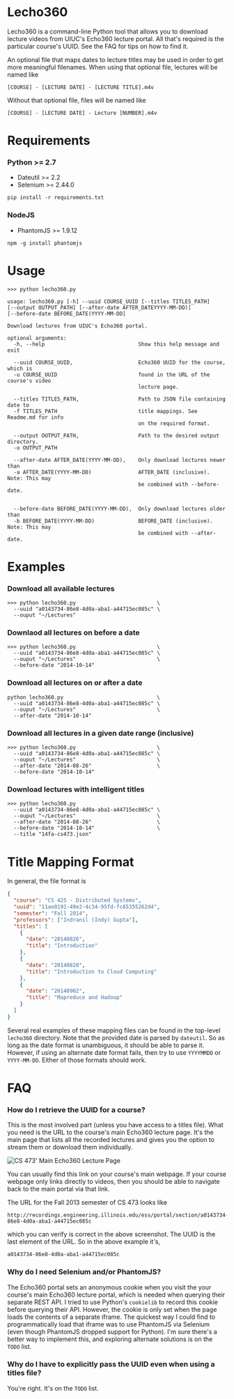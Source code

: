# Lecho360 #

Lecho360 is a command-line Python tool that allows you to download lecture
videos from UIUC's Echo360 lecture portal. All that's required is the particular
course's UUID. See the FAQ for tips on how to find it.

An optional file that maps dates to lecture titles may be used in order to get more meaningful filenames. When using that optional file, lectures will be named
like
```
[COURSE] - [LECTURE DATE] - [LECTURE TITLE].m4v
```

Without that optional file, files will be named like

```
[COURSE] - [LECTURE DATE] - Lecture [NUMBER].m4v
```


# Requirements #

### Python >= 2.7 ###
- Dateutil >= 2.2
- Selenium >= 2.44.0

```
pip install -r requirements.txt
```

### NodeJS ###
- PhantomJS >= 1.9.12

```
npm -g install phantomjs
```

# Usage #
```
>>> python lecho360.py

usage: lecho360.py [-h] --uuid COURSE_UUID [--titles TITLES_PATH]
[--output OUTPUT_PATH] [--after-date AFTER_DATEYYYY-MM-DD)]
[--before-date BEFORE_DATE(YYYY-MM-DD]

Download lectures from UIUC's Echo360 portal.

optional arguments:
  -h, --help                              Show this help message and exit

  --uuid COURSE_UUID,                     Echo360 UUID for the course, which is
  -u COURSE_UUID                          found in the URL of the course's video
                                          lecture page.

  --titles TITLES_PATH,                   Path to JSON file containing date to
  -f TITLES_PATH                          title mappings. See Readme.md for info
                                          on the required format.

  --output OUTPUT_PATH,                   Path to the desired output directory.
  -o OUTPUT_PATH

  --after-date AFTER_DATE(YYYY-MM-DD),    Only download lectures newer than
  -a AFTER_DATE(YYYY-MM-DD)               AFTER_DATE (inclusive). Note: This may
                                          be combined with --before-date.


  --before-date BEFORE_DATE(YYYY-MM-DD),  Only download lectures older than
  -b BEFORE_DATE(YYYY-MM-DD)              BEFORE_DATE (inclusive). Note: This may
                                          be combined with --after-date.
```

# Examples #

### Download all available lectures ###
```
>>> python lecho360.py                          \
  --uuid "a0143734-86e8-4d0a-aba1-a44715ec085c" \
  --ouput "~/Lectures"
```

### Downlaod all lectures on before a date ###
```
>>> python lecho360.py                          \
  --uuid "a0143734-86e8-4d0a-aba1-a44715ec085c" \
  --ouput "~/Lectures"                          \
  --before-date "2014-10-14"
```

### Download all lectures on or after a date ###
```
python lecho360.py                              \
  --uuid "a0143734-86e8-4d0a-aba1-a44715ec085c" \
  --ouput "~/Lectures"                          \
  --after-date "2014-10-14"
```

### Download all lectures in a given date range (inclusive) ###
```
>>> python lecho360.py                          \
  --uuid "a0143734-86e8-4d0a-aba1-a44715ec085c" \
  --ouput "~/Lectures"                          \
  --after-date "2014-08-26"                     \
  --before-date "2014-10-14"
```

### Download lectures with intelligent titles ###
```
>>> python lecho360.py
  --uuid "a0143734-86e8-4d0a-aba1-a44715ec085c" \
  --ouput "~/Lectures"                          \
  --after-date "2014-08-26"                     \
  --before-date "2014-10-14"                    \
  --title "14fa-cs473.json"
```

# Title Mapping Format #
In general, the file format is

```json
{
  "course": "CS 425 - Distributed Systems",
  "uuid": "11ae0191-49e2-4c34-95fd-fc65355262d4",
  "semester": "Fall 2014",
  "professors": ["Indranil (Indy) Gupta"],
  "titles": [
    {
      "date": "20140826",
      "title": "Introduction"
    },
    {
      "date": "20140828",
      "title": "Introduction to Cloud Computing"
    },
    {
      "date": "20140902",
      "title": "Mapreduce and Hadoop"
    }
  ]
}

```

Several real examples of these mapping files can be found in the top-level `lecho360` directory. Note that the provided date is parsed by `dateutil`. So as long as the date format is unambiguous, it should be able to parse it. However, if using an alternate date format fails, then try to use `YYYYMMDD` or `YYYY-MM-DD`. Either of those formats should work.


# FAQ #

### How do I retrieve the UUID for a course? ###
This is the most involved part (unless you have access to a titles file). What you need is the URL to the course's main Echo360 lecture page. It's the main page that lists all the recorded lectures and gives you the option to stream them or download them individually.

![CS 473' Main Echo360 Lecture Page](http://i.imgur.com/TfKRFhg.png)


You can usually find this link on your course's main webpage. If your course webpage only links directly to videos, then you should be able to navigate back to the main portal via that link.

The URL for the Fall 2013 semester of CS 473 looks like

```
http://recordings.engineering.illinois.edu/ess/portal/section/a0143734-86e8-4d0a-aba1-a44715ec085c
```

which you can verify is correct in the above screenshot. The UUID is the last element of the URL. So in the above example it's,

```
a0143734-86e8-4d0a-aba1-a44715ec085c
```

### Why do I need Selenium and/or PhantomJS? ###
The Echo360 portal sets an anonymous cookie when you visit the your course's main Echo360 lecture portal, which is needed when querying their separate REST API. I tried to use Python's `cookielib` to record this cookie before querying their API. However, the cookie is only set when the page loads the contents of a separate iframe. The quickest way I could find to programmatically load that iframe was to use PhantomJS via Selenium (even though PhantomJS dropped support for Python). I'm sure there's a better way to implement this, and exploring alternate solutions is on the `TODO` list.

### Why do I have to explicitly pass the UUID even when using a titles file? ###
You're right. It's on the `TODO` list.
